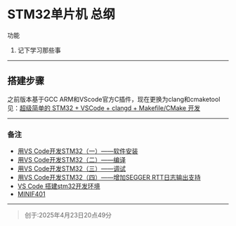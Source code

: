 # STM32单片机 总纲

功能

1. 记下学习那些事

---

## 搭建步骤

之前版本基于GCC ARM和VScode官方C插件，现在更换为clang和cmaketool  
见：[超级简单的 STM32 + VSCode + clangd + Makefile/CMake 开发](https://summonhim.github.io/p/%E8%B6%85%E7%BA%A7%E7%AE%80%E5%8D%95%E7%9A%84-stm32--vscode--clangd--makefile/cmake-%E5%BC%80%E5%8F%91/)

---

### 备注

+ [用VS Code开发STM32（一）——软件安装](https://zhuanlan.zhihu.com/p/61519415)
+ [用VS Code开发STM32（二）——编译](https://zhuanlan.zhihu.com/p/61538230)
+ [用VS Code开发STM32（三）——调试](https://zhuanlan.zhihu.com/p/61541590)
+ [用VS Code开发STM32（四）——增加SEGGER RTT日志输出支持](https://zhuanlan.zhihu.com/p/163771273)
+ [VS Code 搭建stm32开发环境](https://www.cnblogs.com/silencehuan/p/11815263.html)
+ [MINIF401](https://github.com/WeActTC/MiniSTM32F4x1)

---

>创于:2025年4月23日20点49分
